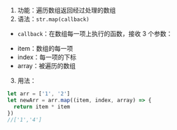 1. 功能：遍历数组返回经过处理的数组
2. 语法：`str.map(callback)`

- `callback`：在数组每一项上执行的函数，接收 3 个参数：

* item：数组的每一项
* index：每一项的下标
* array：被遍历的数组

3. 用法：

```js
let arr = ['1', '2']
let newArr = arr.map((item, index, array) => {
  return item * item
})
//['1','4']
```
